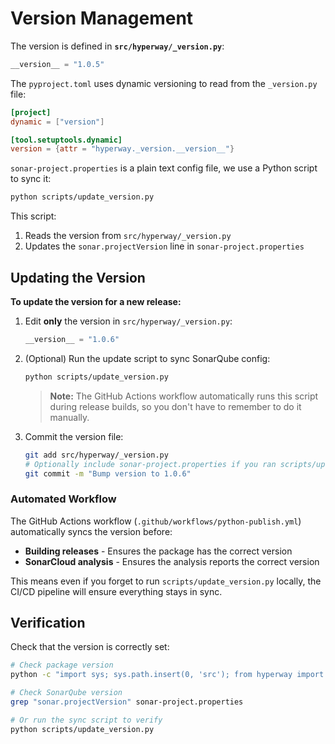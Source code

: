 # Version Management

The version is defined in **`src/hyperway/_version.py`**:

```python
__version__ = "1.0.5"
```

The `pyproject.toml` uses dynamic versioning to read from the `_version.py` file:

```toml
[project]
dynamic = ["version"]

[tool.setuptools.dynamic]
version = {attr = "hyperway._version.__version__"}
```

`sonar-project.properties` is a plain text config file, we use a Python script to sync it:

```bash
python scripts/update_version.py
```

This script:
1. Reads the version from `src/hyperway/_version.py`
2. Updates the `sonar.projectVersion` line in `sonar-project.properties`

## Updating the Version

**To update the version for a new release:**

1. Edit **only** the version in `src/hyperway/_version.py`:
   ```python
   __version__ = "1.0.6"
   ```

2. (Optional) Run the update script to sync SonarQube config:
   ```bash
   python scripts/update_version.py
   ```
   > **Note:** The GitHub Actions workflow automatically runs this script during release builds, so you don't have to remember to do it manually.

3. Commit the version file:
   ```bash
   git add src/hyperway/_version.py
   # Optionally include sonar-project.properties if you ran scripts/update_version.py
   git commit -m "Bump version to 1.0.6"
   ```

### Automated Workflow

The GitHub Actions workflow (`.github/workflows/python-publish.yml`) automatically syncs the version before:
- **Building releases** - Ensures the package has the correct version
- **SonarCloud analysis** - Ensures the analysis reports the correct version

This means even if you forget to run `scripts/update_version.py` locally, the CI/CD pipeline will ensure everything stays in sync.

## Verification

Check that the version is correctly set:

```bash
# Check package version
python -c "import sys; sys.path.insert(0, 'src'); from hyperway import __version__; print(__version__)"

# Check SonarQube version
grep "sonar.projectVersion" sonar-project.properties

# Or run the sync script to verify
python scripts/update_version.py
```

